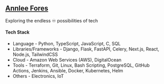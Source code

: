## [Annlee Fores](https://annleefores.com/)

Exploring the endless ♾️ possibilities of tech

#### Tech Stack
- Language  -  Python, TypeScript, JavaScript, C, SQL  
- Libraries/Frameworks  -  Django, Flask, FastAPI, Celery, Next.js, React, Node.js, TailwindCSS
- Cloud  -  Amazon Web Services (AWS), DigitalOcean  
- Tools  -  Terraform, Git, Linux, Bash Scripting, PostgreSQL, GitHub Actions, Jenkins, Ansible, Docker, Kubernetes, Helm  
- Others  -  Electronics, IoT
